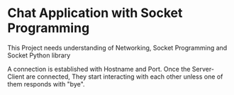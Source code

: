 # Chat Application with Socket Programming

This Project needs understanding of Networking, Socket Programming and Socket Python library

A connection is established with Hostname and Port.
Once the Server-Client are connected, They start interacting with each other unless one of them responds with "bye".
